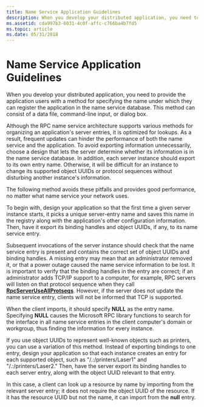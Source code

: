 ```yaml
---
title: Name Service Application Guidelines
description: When you develop your distributed application, you need to provide the application users with a method for specifying the name under which they can register the application in the name service database.
ms.assetid: cda997b3-6031-4c0f-affc-c766ba4b7fd5
ms.topic: article
ms.date: 05/31/2018
---
```


# Name Service Application Guidelines

When you develop your distributed application, you need to provide the application users with a method for specifying the name under which they can register the application in the name service database. This method can consist of a data file, command-line input, or dialog box.

Although the RPC name service architecture supports various methods for organizing an application's server entries, it is optimized for lookups. As a result, frequent updates can hinder the performance of both the name service and the application. To avoid exporting information unnecessarily, choose a design that lets the server determine whether its information is in the name service database. In addition, each server instance should export to its own entry name. Otherwise, it will be difficult for an instance to change its supported object UUIDs or protocol sequences without disturbing another instance's information.

The following method avoids these pitfalls and provides good performance, no matter what name service your network uses.

To begin with, design your application so that the first time a given server instance starts, it picks a unique server-entry name and saves this name in the registry along with the application's other configuration information. Then, have it export its binding handles and object UUIDs, if any, to its name service entry.

Subsequent invocations of the server instance should check that the name service entry is present and contains the correct set of object UUIDs and binding handles. A missing entry may mean that an administrator removed it, or that a power outage caused the name service information to be lost. It is important to verify that the binding handles in the entry are correct; if an administrator adds TCP/IP support to a computer, for example, RPC servers will listen on that protocol sequence when they call [**RpcServerUseAllProtseqs**](/windows/desktop/api/Rpcdce/nf-rpcdce-rpcserveruseallprotseqs). However, if the server does not update the name service entry, clients will not be informed that TCP is supported.

When the client imports, it should specify **NULL** as the entry name. Specifying **NULL** causes the Microsoft RPC library functions to search for the interface in all name service entries in the client computer's domain or workgroup, thus finding the information for every instance.

If you use object UUIDs to represent well-known objects such as printers, you can use a variation of this method. Instead of exporting bindings to one entry, design your application so that each instance creates an entry for each supported object, such as "/.:/printers/Laser1" and "/.:/printers/Laser2." Then, have the server export its binding handles to each server entry, along with the object UUID relevant to that entry.

In this case, a client can look up a resource by name by importing from the relevant server entry; it does not require the object UUID of the resource. If it has the resource UUID but not the name, it can import from the **null** entry.

 

 




